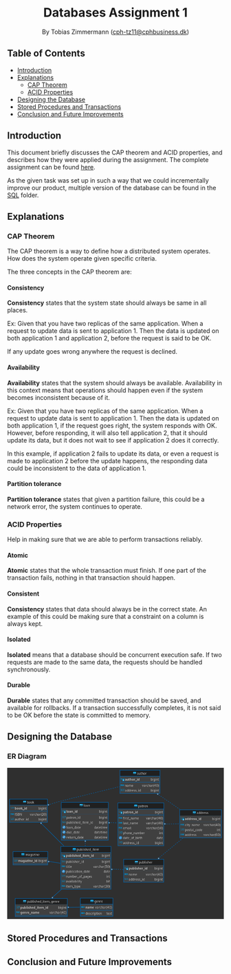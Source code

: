 <div align="center">

# Databases Assignment 1

By Tobias Zimmermann (cph-tz11@cphbusiness.dk)

</div>

## Table of Contents

- [Introduction](#introduction)
- [Explanations](#explanations)
  - [CAP Theorem](#cap-theorem)
  - [ACID Properties](#acid-properties)
- [Designing the Database](#designing-the-database)
- [Stored Procedures and Transactions](#stored-procedures-and-transactions)
- [Conclusion and Future Improvements](#conclusion-and-future-improvements)

## Introduction

This document briefly discusses the CAP theorem and ACID properties, and describes how they were applied during the assignment. The complete assignment can be found [here](./documents/database-assignment.pdf).

As the given task was set up in such a way that we could incrementally improve our product, multiple version of the database can be found in the [SQL](./sql) folder.

## Explanations

### CAP Theorem

The CAP theorem is a way to define how a distributed system operates. How does the system operate given specific criteria.

The three concepts in the CAP theorem are:

#### Consistency

**Consistency** states that the system state should always be same in all places.

Ex:
Given that you have two replicas of the same application.
When a request to update data is sent to application 1.
Then the data is updated on both application 1 and application 2, before the request is said to be OK.

If any update goes wrong anywhere the request is declined.

#### **Availability**

**Availability** states that the system should always be available. Availability in this context means that operations should happen even if the system becomes inconsistent because of it.

Ex:
Given that you have two replicas of the same application.
When a request to update data is sent to application 1.
Then the data is updated on both application 1, if the request goes right, the system responds with OK. However, before responding, it will also tell application 2, that it should update its data, but it does not wait to see if application 2 does it correctly.

In this example, if application 2 fails to update its data, or even a request is made to application 2 before the update happens, the responding data could be inconsistent to the data of application 1.

#### **Partition tolerance**

**Partition tolerance** states that given a partition failure, this could be a network error, the system continues to operate.

### ACID Properties

Help in making sure that we are able to perform transactions reliably.

#### Atomic

**Atomic** states that the whole transaction must finish. If one part of the transaction fails, nothing in that transaction should happen.

#### Consistent

**Consistency** states that data should always be in the correct state. An example of this could be making sure that a constraint on a column is always kept.

#### Isolated

**Isolated** means that a database should be concurrent execution safe. If two requests are made to the same data, the requests should be handled synchronously.

#### Durable

**Durable** states that any committed transaction should be saved, and available for rollbacks. If a transaction successfully completes, it is not said to be OK before the state is committed to memory.

## Designing the Database

### ER Diagram

![ER Diagram](./documents/library-er-diagram.png)

## Stored Procedures and Transactions

## Conclusion and Future Improvements

